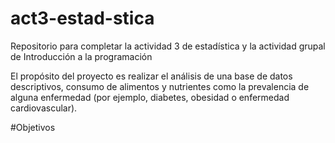 # act3-estad-stica
Repositorio para completar la actividad 3 de estadística y la actividad grupal de Introducción a la programación


El propósito del proyecto es realizar el análisis de una base de datos descriptivos, consumo de alimentos y nutrientes como la prevalencia de alguna enfermedad (por ejemplo, diabetes, obesidad o enfermedad cardiovascular).


#Objetivos

